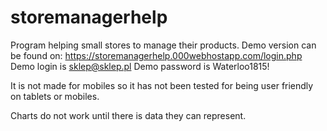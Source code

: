 # storemanagerhelp
Program helping small stores to manage their products.
Demo version can be found on: https://storemanagerhelp.000webhostapp.com/login.php
Demo login is sklep@sklep.pl
Demo password is Waterloo1815!

It is not made for mobiles so it has not been tested for being user friendly on tablets or mobiles.

Charts do not work until there is data they can represent. 

